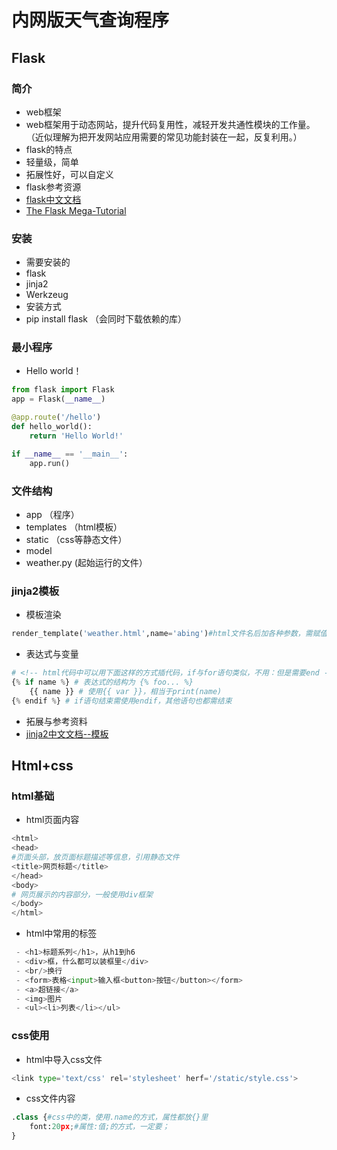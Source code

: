 
# 内网版天气查询程序

## Flask

### 简介
- web框架
 - web框架用于动态网站，提升代码复用性，减轻开发共通性模块的工作量。（近似理解为把开发网站应用需要的常见功能封装在一起，反复利用。）
- flask的特点
 - 轻量级，简单
 - 拓展性好，可以自定义
- flask参考资源
 - [flask中文文档](http://docs.jinkan.org/docs/flask/index.html)
 - [The Flask Mega-Tutorial](https://blog.miguelgrinberg.com/post/the-flask-mega-tutorial-part-i-hello-world)

### 安装
- 需要安装的
 - flask
 - jinja2
 - Werkzeug
- 安装方式
 - pip install flask （会同时下载依赖的库）

### 最小程序
- Hello world！


```python
from flask import Flask
app = Flask(__name__)

@app.route('/hello')
def hello_world():
    return 'Hello World!'

if __name__ == '__main__':
    app.run()
```

### 文件结构
- app （程序）
 - templates （html模板）
 - static （css等静态文件）
 - model 
 - weather.py (起始运行的文件）

### jinja2模板
- 模板渲染


```python
render_template('weather.html',name='abing')#html文件名后加各种参数，需赋值
```

- 表达式与变量


```python
# <!-- html代码中可以用下面这样的方式插代码，if与for语句类似，不用：但是需要end -->
{% if name %} # 表达式的结构为 {% foo... %}
    {{ name }} # 使用{{ var }}，相当于print(name)
{% endif %} # if语句结束需使用endif，其他语句也都需结束
```

- 拓展与参考资料
 - [jinja2中文文档--模板](http://docs.jinkan.org/docs/jinja2/templates.html#id2)

## Html+css

### html基础
- html页面内容


```python
<html>
<head>
#页面头部，放页面标题描述等信息，引用静态文件
<title>网页标题</title>
</head>
<body>
# 网页展示的内容部分，一般使用div框架
</body>
</html>
```

- html中常用的标签


```python
 - <h1>标题系列</h1>，从h1到h6
 - <div>框，什么都可以装框里</div>
 - <br/>换行
 - <form>表格<input>输入框<button>按钮</button></form>
 - <a>超链接</a>
 - <img>图片
 - <ul><li>列表</li></ul>
```

### css使用

- html中导入css文件


```python
<link type='text/css' rel='stylesheet' herf='/static/style.css'>
```

- css文件内容


```python
.class {#css中的类，使用.name的方式，属性都放{}里
    font:20px;#属性:值;的方式，一定要；
}
```
